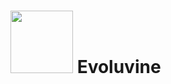 

<h1>
  <img src="https://media3.giphy.com/media/v1.Y2lkPTc5MGI3NjExdzRuNzRxOHd5NzdzMjlrOTZ4ZG9scXJvZnQxdWR6MnpkZHdyZjM0MCZlcD12MV9pbnRlcm5hbF9naWZfYnlfaWQmY3Q9Zw/7TiwUCR8Tg8fe/giphy.gif" width="100"/>
  Evoluvine
</h1>
